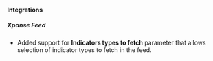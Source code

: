 
#### Integrations

##### Xpanse Feed

- Added support for **Indicators types to fetch** parameter that allows selection of indicator types to fetch in the feed.
